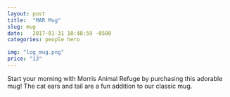 ```yaml
---
layout: post
title:  "MAR Mug"
slug: mug
date:   2017-01-31 10:48:59 -0500
categories: people hero 

img: "log_mug.png"
price: "13"
---
```

Start your morning with Morris Animal Refuge by purchasing this adorable mug! The cat ears and tail are a fun addition to our classic mug.
